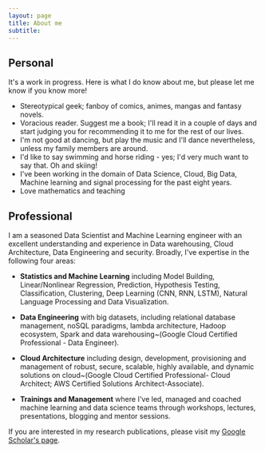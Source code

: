 ```yaml
---
layout: page
title: About me
subtitle: 
---
```


## Personal

It's a work in progress. Here is what I do know about me, but please let me know if you know more!

- Stereotypical geek; fanboy of comics, animes, mangas and fantasy novels.
- Voracious reader. Suggest me a book; I'll read it in a couple of days and start judging you for recommending it to me for the rest of our lives.
- I'm not good at dancing, but play the music and I'll dance nevertheless, unless my family members are around.
- I'd like to say swimming and horse riding - yes; I'd very much want to say that. Oh and skiing!
- I've been working in the domain of Data Science, Cloud, Big Data, Machine learning and signal processing for the past eight years.
- Love mathematics and teaching

## Professional

I am a seasoned Data Scientist and Machine Learning engineer with an excellent understanding and experience in Data warehousing,  Cloud Architecture, Data Engineering and security. Broadly, I've expertise in the following four areas:

- **Statistics and Machine Learning** including Model Building, Linear/Nonlinear Regression, Prediction, Hypothesis Testing, Classification, Clustering, Deep Learning (CNN, RNN, LSTM), Natural Language Processing and Data Visualization. 
- **Data Engineering** with big datasets, including relational database management, noSQL paradigms, lambda architecture, Hadoop ecosystem, Spark and data warehousing~(Google Cloud Certified Professional - Data Engineer).


- **Cloud Architecture** including design, development, provisioning and management of robust, secure, scalable, highly available, and dynamic solutions on cloud~(Google Cloud Certified Professional- Cloud Architect; AWS Certified Solutions Architect-Associate).
- **Trainings and Management** where I've led, managed and coached machine learning and data science teams through workshops, lectures, presentations, blogging and mentor sessions.

If you are interested in my research publications, please  visit my [Google Scholar's page](https://scholar.google.com.pk/citations?user=JFhSbuEAAAAJ&hl=en). 



<!---![alt text](/img/cerarch.png =100x100)
<img src="/img/cerarch.png" alt="drawing" width="100" align="middle">
!-->


